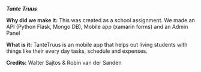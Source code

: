 ***Tante Truus***

**Why did we make it:**
This was created as a school assignment. We made an API (Python Flask, Mongo DB), Mobile app (xamarin forms) and an Admin Panel

**What is it:**
TanteTruus is an mobile app that helps out living students with things like their every day tasks, schedule and expenses.

**Credits:**
Walter Sajtos & Robin van der Sanden